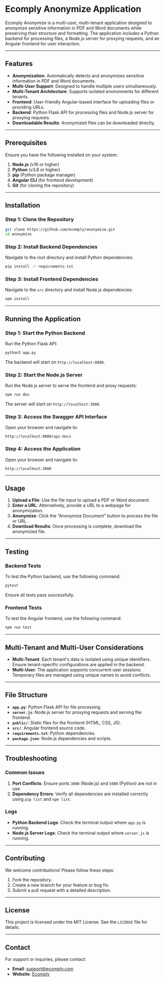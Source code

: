 # Ecomply Anonymize Application

Ecomply Anonymize is a multi-user, multi-tenant application designed to anonymize sensitive information in PDF and Word documents while preserving their structure and formatting. The application includes a Python backend for processing files, a Node.js server for proxying requests, and an Angular frontend for user interaction.

---

## Features

- **Anonymization**: Automatically detects and anonymizes sensitive information in PDF and Word documents.
- **Multi-User Support**: Designed to handle multiple users simultaneously.
- **Multi-Tenant Architecture**: Supports isolated environments for different tenants.
- **Frontend**: User-friendly Angular-based interface for uploading files or providing URLs.
- **Backend**: Python Flask API for processing files and Node.js server for proxying requests.
- **Downloadable Results**: Anonymized files can be downloaded directly.

---

## Prerequisites

Ensure you have the following installed on your system:

1. **Node.js** (v16 or higher)
2. **Python** (v3.8 or higher)
3. **pip** (Python package manager)
4. **Angular CLI** (for frontend development)
5. **Git** (for cloning the repository)

---

## Installation

### Step 1: Clone the Repository

```bash
git clone https://github.com/ecomply/anonymize.git
cd anonymize
```

### Step 2: Install Backend Dependencies

Navigate to the root directory and install Python dependencies:

```bash
pip install -r requirements.txt
```

### Step 3: Install Frontend Dependencies

Navigate to the `src` directory and install Node.js dependencies:

```bash
npm install
```

---

## Running the Application

### Step 1: Start the Python Backend

Run the Python Flask API:

```bash
python3 app.py
```

The backend will start on `http://localhost:8080`.

### Step 2: Start the Node.js Server

Run the Node.js server to serve the frontend and proxy requests:

```bash
npm run dev
```

The server will start on `http://localhost:3000`.

### Step 3: Access the Swagger API Interface

Open your browser and navigate to:

```
http://localhost:8080/api-docs
```

### Step 4: Access the Application

Open your browser and navigate to:

```
http://localhost:3000
```

---

## Usage

1. **Upload a File**: Use the file input to upload a PDF or Word document.
2. **Enter a URL**: Alternatively, provide a URL to a webpage for anonymization.
3. **Anonymize**: Click the "Anonymize Document" button to process the file or URL.
4. **Download Results**: Once processing is complete, download the anonymized file.

---

## Testing

### Backend Tests

To test the Python backend, use the following command:

```bash
pytest
```

Ensure all tests pass successfully.

### Frontend Tests

To test the Angular frontend, use the following command:

```bash
npm run test
```

---

## Multi-Tenant and Multi-User Considerations

- **Multi-Tenant**: Each tenant's data is isolated using unique identifiers. Ensure tenant-specific configurations are applied in the backend.
- **Multi-User**: The application supports concurrent user sessions. Temporary files are managed using unique names to avoid conflicts.

---

## File Structure

- **`app.py`**: Python Flask API for file processing.
- **`server.js`**: Node.js server for proxying requests and serving the frontend.
- **`public/`**: Static files for the frontend (HTML, CSS, JS).
- **`src/`**: Angular frontend source code.
- **`requirements.txt`**: Python dependencies.
- **`package.json`**: Node.js dependencies and scripts.

---

## Troubleshooting

### Common Issues

1. **Port Conflicts**: Ensure ports `3000` (Node.js) and `5000` (Python) are not in use.
2. **Dependency Errors**: Verify all dependencies are installed correctly using `pip list` and `npm list`.

### Logs

- **Python Backend Logs**: Check the terminal output where `app.py` is running.
- **Node.js Server Logs**: Check the terminal output where `server.js` is running.

---

## Contributing

We welcome contributions! Please follow these steps:

1. Fork the repository.
2. Create a new branch for your feature or bug fix.
3. Submit a pull request with a detailed description.

---

## License

This project is licensed under the MIT License. See the `LICENSE` file for details.

---

## Contact

For support or inquiries, please contact:

- **Email**: support@ecomply.com
- **Website**: [Ecomply](https://www.ecomply.com)